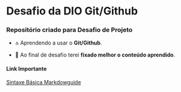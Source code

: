 # Desafio da DIO Git/Github

### Repositório criado para **Desafio de Projeto**

* 🔝 Aprendendo a usar o **Git/Github**. 

* 📖 Ao final de desafio terei **fixado melhor o conteúdo aprendido**.
 
 #### Link Importante
 
[Sintaxe Básica Markdowguide](https://www.markdownguide.org/basic-syntax/)
